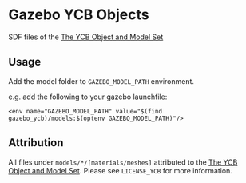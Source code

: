 # Gazebo YCB Objects 

SDF files of the [The YCB Object and Model Set](http://ycb-benchmarks.s3-website-us-east-1.amazonaws.com/)

## Usage

Add the model folder to `GAZEBO_MODEL_PATH` environment.

e.g. add the following to your gazebo launchfile:

```
<env name="GAZEBO_MODEL_PATH" value="$(find gazebo_ycb)/models:$(optenv GAZEBO_MODEL_PATH)"/>
```

## Attribution

All files under `models/*/[materials/meshes]` attributed to the
[The YCB Object and Model Set](http://ycb-benchmarks.s3-website-us-east-1.amazonaws.com/). Please see
`LICENSE_YCB` for more information.
